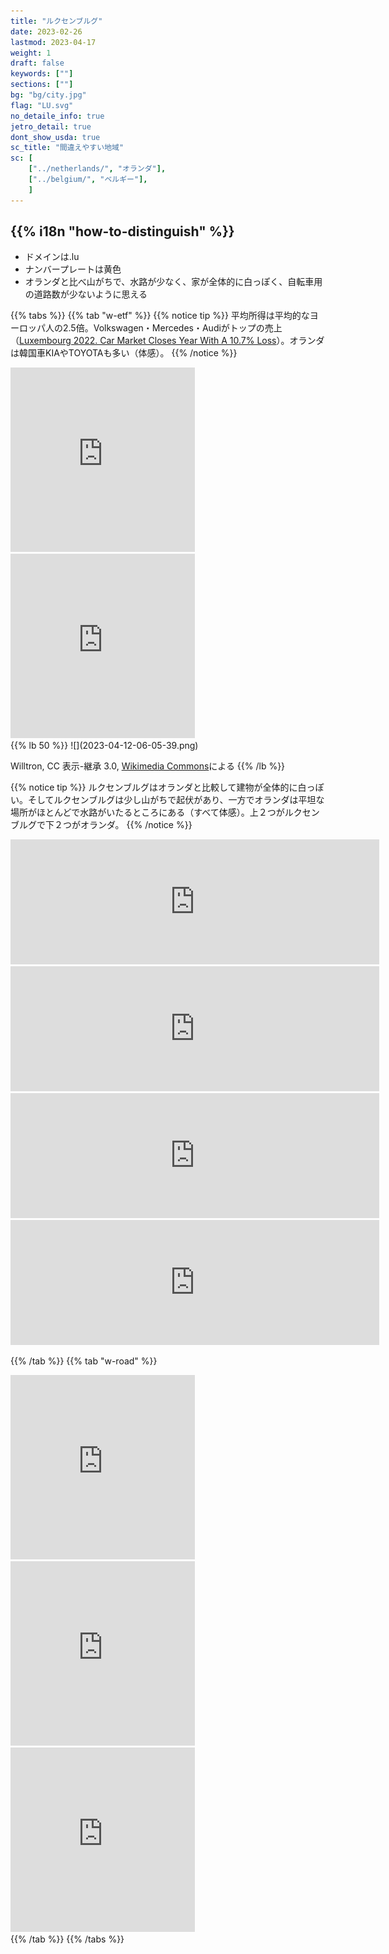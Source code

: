 ```yaml
---
title: "ルクセンブルグ"
date: 2023-02-26
lastmod: 2023-04-17
weight: 1
draft: false
keywords: [""]
sections: [""]
bg: "bg/city.jpg"
flag: "LU.svg"
no_detaile_info: true
jetro_detail: true
dont_show_usda: true
sc_title: "間違えやすい地域"
sc: [
    ["../netherlands/", "オランダ"],
    ["../belgium/", "ベルギー"],
    ]
---
```


<div class="main-desciption country-description">
    <h2 class="section-title">{{% i18n "how-to-distinguish" %}}</h2>
    <ul class="rule-list">
        <li>ドメインは<span class="quiz">.lu</span></li>
        <li>ナンバープレートは<span class="quiz">黄色</span></li>
        <li class="no-evidence">オランダと比べ山がちで、水路が少なく、家が全体的に白っぽく、自転車用の道路数が少ないように思える</li>
    </ul>
</div>

<div class="googlemap-if">
</div>

{{% tabs  %}}
{{% tab "w-etf" %}}
{{% notice tip %}}
平均所得は平均的なヨーロッパ人の2.5倍。Volkswagen・Mercedes・Audiがトップの売上（<a href="https://www.focus2move.com/luxembourg-car-market-2022/">Luxembourg 2022. Car Market Closes Year With A 10.7% Loss</a>）。オランダは韓国車KIAやTOYOTAも多い（体感）。
{{% /notice %}}
<div class="googlemap-if">
<iframe src="https://www.google.com/maps/embed?pb=!4v1679851762396!6m8!1m7!1sNJ1F5MurR6O35W7zUbj8tg!2m2!1d49.80578058482013!2d5.93221134254947!3f76.29971083603118!4f-17.926196423789023!5f3.325193203789971" width="295" height="295" style="border:0;" allowfullscreen="" loading="lazy" referrerpolicy="no-referrer-when-downgrade"></iframe>
<iframe src="https://www.google.com/maps/embed?pb=!4v1681214963402!6m8!1m7!1sbpAIMbE2WLSf7I-2GCa0sg!2m2!1d49.80531756965897!2d5.932715871267956!3f312.6156234899913!4f-11.435950789360064!5f3.292224819906798" width="295" height="295" style="border:0;" allowfullscreen="" loading="lazy" referrerpolicy="no-referrer-when-downgrade"></iframe>
</div>
{{% lb 50 %}}
![](2023-04-12-06-05-39.png)

Willtron, CC 表示-継承 3.0, <a href="https://commons.wikimedia.org/w/index.php?curid=4614844">Wikimedia Commons</a>による
{{% /lb %}}


{{% notice tip %}}
ルクセンブルグはオランダと比較して建物が全体的に白っぽい。そしてルクセンブルグは少し山がちで起伏があり、一方でオランダは平坦な場所がほとんどで水路がいたるところにある（すべて体感）。上２つがルクセンブルグで下２つがオランダ。
{{% /notice %}}
<div class="googlemap-if">
<iframe src="https://www.google.com/maps/embed?pb=!4v1683434330069!6m8!1m7!1ssVm9Cww70uzgqXpjbwQt6w!2m2!1d49.68209834094256!2d6.317010560278868!3f307.2501!4f0!5f0.7820865974627469" width="590" height="200" style="border:0;" allowfullscreen="" loading="lazy" referrerpolicy="no-referrer-when-downgrade"></iframe>
<iframe src="https://www.google.com/maps/embed?pb=!4v1683435121370!6m8!1m7!1sHmGSCGzdY_HkcGKSkV95Nw!2m2!1d49.96778324514281!2d5.935690846746911!3f14.436097007289195!4f-1.244007018556303!5f0.7820865974627469" width="590" height="200" style="border:0;" allowfullscreen="" loading="lazy" referrerpolicy="no-referrer-when-downgrade"></iframe>
</div>


<div class="googlemap-if">
<iframe src="https://www.google.com/maps/embed?pb=!4v1683434463539!6m8!1m7!1sFseWjQdrAPP7bTzNA8-GIQ!2m2!1d52.07918016906321!2d5.012722519736225!3f99.99801285043178!4f6.083790045224262!5f0.4023600797274389" width="590" height="200" style="border:0;" allowfullscreen="" loading="lazy" referrerpolicy="no-referrer-when-downgrade"></iframe>
<iframe src="https://www.google.com/maps/embed?pb=!4v1683434768973!6m8!1m7!1sFHdufdWRIuBZBCEYXfP_Jw!2m2!1d51.61001662635626!2d4.783697127008571!3f69.23490907551012!4f-10.18750717407363!5f1.5381176529204632" width="590" height="200" style="border:0;" allowfullscreen="" loading="lazy" referrerpolicy="no-referrer-when-downgrade"></iframe>
</div>

{{% /tab %}}
{{% tab "w-road" %}}
<div class="googlemap-if">
<iframe src="https://www.google.com/maps/embed?pb=!4v1681215101775!6m8!1m7!1sxkEiQnUK0bi3YJhH9UuwhA!2m2!1d49.80313831396025!2d5.930719732202099!3f155.74313819335805!4f-4.212427024882885!5f1.7041012638308328" width="295" height="295" style="border:0;" allowfullscreen="" loading="lazy" referrerpolicy="no-referrer-when-downgrade"></iframe>
<iframe src="https://www.google.com/maps/embed?pb=!4v1679851824764!6m8!1m7!1sfUEPtWKYMUxEiFnzRBTkHQ!2m2!1d49.80549947226078!2d5.932658346598799!3f28.037884318494097!4f-20.581478578256963!5f3.137841119237799" width="295" height="295" style="border:0;" allowfullscreen="" loading="lazy" referrerpolicy="no-referrer-when-downgrade"></iframe>
<iframe src="https://www.google.com/maps/embed?pb=!4v1679851875252!6m8!1m7!1stGTJUXm7nhZXo34Mgh12KA!2m2!1d49.80299670259026!2d5.937722749587223!3f286.10323602402264!4f-18.09823552474255!5f3.130529601974369" width="295" height="295" style="border:0;" allowfullscreen="" loading="lazy" referrerpolicy="no-referrer-when-downgrade"></iframe>
</div>
{{% /tab %}}
{{% /tabs %}}